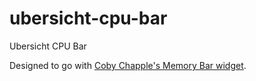 # ubersicht-cpu-bar
Ubersicht CPU Bar

Designed to go with [Coby Chapple's Memory Bar widget](https://github.com/cobyism/ubersicht-memory-bar).
